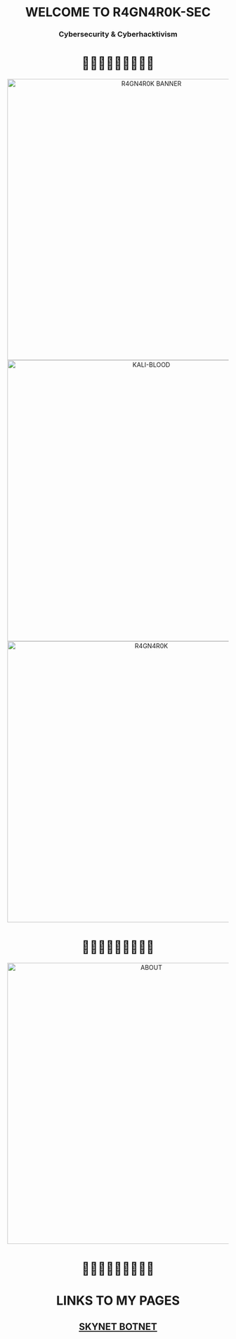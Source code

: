 <h1 align="center">WELCOME TO R4GN4R0K-SEC</h1>
<h3 align="center">Cybersecurity & Cyberhacktivism</h1>
<h1 align="center">🏴‍☠️💥💥💥💥💥🏴‍☠️</h1>
<p align="center">
<img alt="R4GN4R0K BANNER" src="https://i.imgur.com/J7wuq7Q.png" width="640"></a>
<img alt="KALI-BLOOD" src="https://i.imgur.com/SJ2ZQPD.png" width="640"></a>
<img alt="R4GN4R0K" src="https://i.imgur.com/yFNB0Jr.png" width="640" />
<h1 align="center">🏴‍☠️💥💥💥💥💥🏴‍☠️</h1>
<p align="center">
<img alt="ABOUT" src="https://i.imgur.com/Wp8JlAe.png" width="640"></a>
<h1 align="center">🏴‍☠️💥💥💥💥💥🏴‍☠️</h1>
<h1 align="center">LINKS TO MY PAGES</h1>
<div align="center">
<h2><a href="https://r4gn4r0k-sec.github.io/Skynet-Botnet">SKYNET BOTNET</a></h2>
